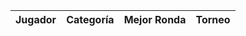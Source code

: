 |  Jugador  |  Categoría  |  Mejor Ronda  |  Torneo  |
|-----------|-------------|---------------|----------|